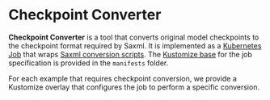# Checkpoint Converter


**Checkpoint Converter** is a tool that converts original model checkpoints to the checkpoint format required by Saxml. It is implemented as a [Kubernetes Job](https://kubernetes.io/docs/concepts/workloads/controllers/job/) that wraps [Saxml conversion scripts](https://github.com/google/saxml/tree/main/saxml/tools). The [Kustomize base](https://kubernetes.io/docs/tasks/manage-kubernetes-objects/kustomization/#bases-and-overlays) for the job specification is provided in the `manifests` folder. 

For each example that requires checkpoint conversion, we provide a Kustomize overlay that configures the job to perform a specific conversion.
